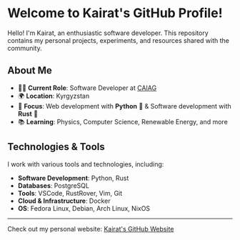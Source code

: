 # Welcome to Kairat's GitHub Profile!

Hello! I'm Kairat, an enthusiastic software developer. This repository contains my personal projects, experiments, and resources shared with the community.

## About Me

- 👨‍💻 **Current Role**: Software Developer at [CAIAG](https://www.caiag.kg/en/)
- 🌍 **Location**: Kyrgyzstan  
- 🚀 **Focus**: Web development with **Python** 🐍 & Software development with **Rust** 🦀
- 📚 **Learning**: Physics, Computer Science, Renewable Energy, and more  

## Technologies & Tools

I work with various tools and technologies, including:

- **Software Development**: Python, Rust
- **Databases**: PostgreSQL
- **Tools**: VSCode, RustRover, Vim, Git
- **Cloud & Infrastructure**: Docker
- **OS**: Fedora Linux, Debian, Arch Linux, NixOS

---

Check out my personal website: [Kairat's GitHub Website](https://imkairat.github.io/)
